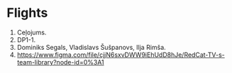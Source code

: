 # Flights
1. Ceļojums.
2. DP1-1.
3. Dominiks Segals, Vladislavs Šušpanovs, Ilja Rimša.
4. https://www.figma.com/file/cjjN6sxvDWW9iEhUdD8hJe/RedCat-TV-s-team-library?node-id=0%3A1